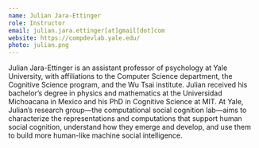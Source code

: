 ```yaml
---
name: Julian Jara-Ettinger
role: Instructor
email: julian.jara.ettinger[at]gmail[dot]com 
website: https://compdevlab.yale.edu/
photo: julian.png
---
```

Julian Jara-Ettinger is an assistant professor of psychology at Yale University, with affiliations to the Computer Science department, the Cognitive Science program, and the Wu Tsai institute. Julian received his bachelor’s degree in physics and mathematics at the Universidad Michoacana in Mexico and his PhD in Cognitive Science at MIT. At Yale, Julian’s research group—the computational social cognition lab—aims to characterize the representations and computations that support human social cognition, understand how they emerge and develop, and use them to build more human-like machine social intelligence.
